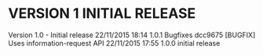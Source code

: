 
VERSION 1  INITIAL RELEASE
==========================

   Version 1.0 - Initial release
      22/11/2015 18:14  1.0.1  Bugfixes
         dcc9675 [BUGFIX] Uses information-request API
      22/11/2015 17:55  1.0.0  initial release
